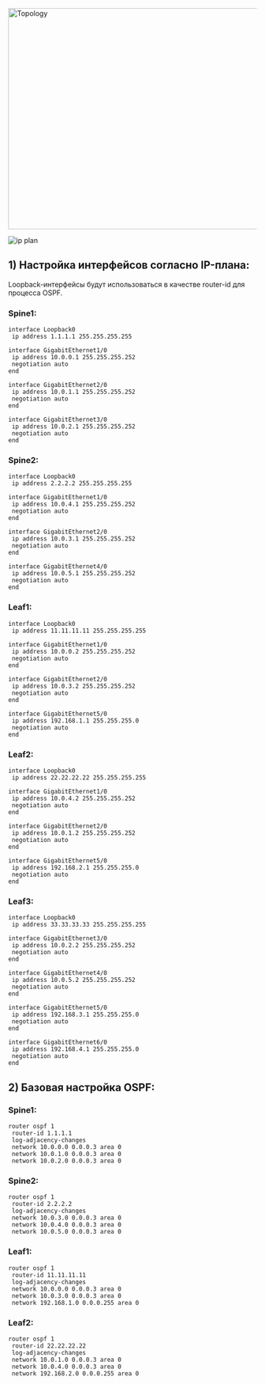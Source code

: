 
<img width="878" height="447" alt="Topology" src="https://github.com/user-attachments/assets/e5343781-8475-48ac-822b-f7f8626f7776" />


![ip plan](https://github.com/user-attachments/assets/159fdeb7-0d0f-48fb-810d-d1845e5c4b42)

## 1) Настройка интерфейсов согласно IP-плана:

Loopback-интерфейсы будут использоваться в качестве router-id для процесса OSPF.

### Spine1:

```
interface Loopback0
 ip address 1.1.1.1 255.255.255.255

interface GigabitEthernet1/0
 ip address 10.0.0.1 255.255.255.252
 negotiation auto
end

interface GigabitEthernet2/0
 ip address 10.0.1.1 255.255.255.252
 negotiation auto
end

interface GigabitEthernet3/0
 ip address 10.0.2.1 255.255.255.252
 negotiation auto
end
```

### Spine2:

```
interface Loopback0
 ip address 2.2.2.2 255.255.255.255

interface GigabitEthernet1/0
 ip address 10.0.4.1 255.255.255.252
 negotiation auto
end

interface GigabitEthernet2/0
 ip address 10.0.3.1 255.255.255.252
 negotiation auto
end

interface GigabitEthernet4/0
 ip address 10.0.5.1 255.255.255.252
 negotiation auto
end
```

### Leaf1:

```
interface Loopback0
 ip address 11.11.11.11 255.255.255.255

interface GigabitEthernet1/0
 ip address 10.0.0.2 255.255.255.252
 negotiation auto
end

interface GigabitEthernet2/0
 ip address 10.0.3.2 255.255.255.252
 negotiation auto
end

interface GigabitEthernet5/0
 ip address 192.168.1.1 255.255.255.0
 negotiation auto
end
```

### Leaf2:

```
interface Loopback0
 ip address 22.22.22.22 255.255.255.255

interface GigabitEthernet1/0
 ip address 10.0.4.2 255.255.255.252
 negotiation auto
end

interface GigabitEthernet2/0
 ip address 10.0.1.2 255.255.255.252
 negotiation auto
end

interface GigabitEthernet5/0
 ip address 192.168.2.1 255.255.255.0
 negotiation auto
end
```

### Leaf3:

```
interface Loopback0
 ip address 33.33.33.33 255.255.255.255

interface GigabitEthernet3/0
 ip address 10.0.2.2 255.255.255.252
 negotiation auto
end

interface GigabitEthernet4/0
 ip address 10.0.5.2 255.255.255.252
 negotiation auto
end

interface GigabitEthernet5/0
 ip address 192.168.3.1 255.255.255.0
 negotiation auto
end

interface GigabitEthernet6/0
 ip address 192.168.4.1 255.255.255.0
 negotiation auto
end
```

## 2) Базовая настройка OSPF:

### Spine1:

```
router ospf 1
 router-id 1.1.1.1
 log-adjacency-changes
 network 10.0.0.0 0.0.0.3 area 0
 network 10.0.1.0 0.0.0.3 area 0
 network 10.0.2.0 0.0.0.3 area 0
```

### Spine2:

```
router ospf 1
 router-id 2.2.2.2
 log-adjacency-changes
 network 10.0.3.0 0.0.0.3 area 0
 network 10.0.4.0 0.0.0.3 area 0
 network 10.0.5.0 0.0.0.3 area 0
```

### Leaf1:

```
router ospf 1
 router-id 11.11.11.11
 log-adjacency-changes
 network 10.0.0.0 0.0.0.3 area 0
 network 10.0.3.0 0.0.0.3 area 0
 network 192.168.1.0 0.0.0.255 area 0
```

### Leaf2:

```
router ospf 1
 router-id 22.22.22.22
 log-adjacency-changes
 network 10.0.1.0 0.0.0.3 area 0
 network 10.0.4.0 0.0.0.3 area 0
 network 192.168.2.0 0.0.0.255 area 0

```
